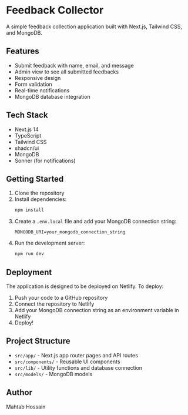 # Feedback Collector

A simple feedback collection application built with Next.js, Tailwind CSS, and MongoDB.

## Features

- Submit feedback with name, email, and message
- Admin view to see all submitted feedbacks
- Responsive design
- Form validation
- Real-time notifications
- MongoDB database integration

## Tech Stack

- Next.js 14
- TypeScript
- Tailwind CSS
- shadcn/ui
- MongoDB
- Sonner (for notifications)

## Getting Started

1. Clone the repository
2. Install dependencies:
   ```bash
   npm install
   ```
3. Create a `.env.local` file and add your MongoDB connection string:
   ```
   MONGODB_URI=your_mongodb_connection_string
   ```
4. Run the development server:
   ```bash
   npm run dev
   ```

## Deployment

The application is designed to be deployed on Netlify. To deploy:

1. Push your code to a GitHub repository
2. Connect the repository to Netlify
3. Add your MongoDB connection string as an environment variable in Netlify
4. Deploy!

## Project Structure

- `src/app/` - Next.js app router pages and API routes
- `src/components/` - Reusable UI components
- `src/lib/` - Utility functions and database connection
- `src/models/` - MongoDB models

## Author

Mahtab Hossain
